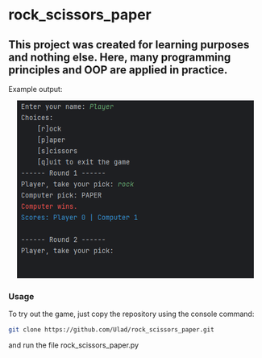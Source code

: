 # rock_scissors_paper

## This project was created for learning purposes and nothing else. Here, many programming principles and OOP are applied in practice.

Example output:

<p align="center">
  <img src="/assets/output_example.png" />
</p>

### Usage
To try out the game, just copy the repository using the console command: 

```bash
git clone https://github.com/Ulad/rock_scissors_paper.git
```

and run the file rock_scissors_paper.py